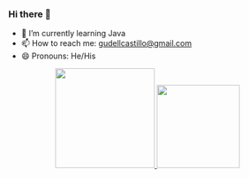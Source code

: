 ### Hi there 👋
- 🌱 I’m currently learning Java
- 📫 How to reach me: gudellcastillo@gmail.com
- 😄 Pronouns: He/His
<div align="center">
  <a href="https://github.com/DeIIL">
  <img height="180em" src="https://github-readme-stats.vercel.app/api?username=DeIIL&show_icons=true&theme=dark&include_all_commits=true&count_private=true"/>
  <img height="150em" src="https://github-readme-stats.vercel.app/api/top-langs/?username=DeIIL&layout=compact&langs_count=7&theme=dark"/>
</div>
